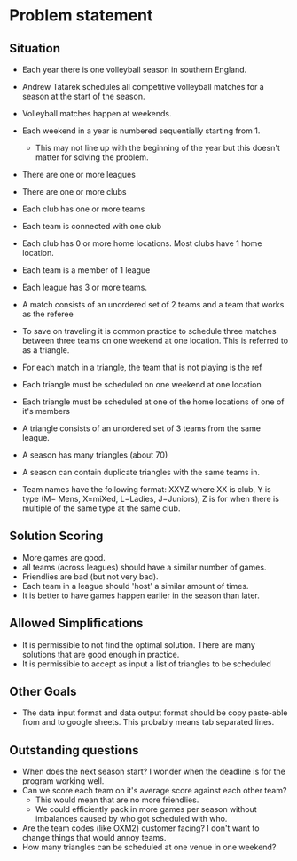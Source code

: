 Problem statement
=================

Situation
---------

- Each year there is one volleyball season in southern England.
- Andrew Tatarek schedules all competitive volleyball matches for a season at the start of the season.
- Volleyball matches happen at weekends.
- Each weekend in a year is numbered sequentially starting from 1.
    - This may not line up with the beginning of the year but this doesn't matter for solving the problem.

- There are one or more leagues
- There are one or more clubs
- Each club has one or more teams
- Each team is connected with one club
- Each club has 0 or more home locations. Most clubs have 1 home location.
- Each team is a member of 1 league
- Each league has 3 or more teams.
- A match consists of an unordered set of 2 teams and a team that works as the referee
- To save on traveling it is common practice to schedule three matches between three teams on one weekend at one location. This is referred to as a triangle.
- For each match in a triangle, the team that is not playing is the ref
- Each triangle must be scheduled on one weekend at one location
- Each triangle must be scheduled at one of the home locations of one of it's members
- A triangle consists of an unordered set of 3 teams from the same league.
- A season has many triangles (about 70)
- A season can contain duplicate triangles with the same teams in.

- Team names have the following format: XXYZ where XX is club, Y is type (M= Mens, X=miXed, L=Ladies, J=Juniors), Z is for when there is multiple of the same type at the same club.



Solution Scoring
----------------

- More games are good.
- all teams (across leagues) should have a similar number of games.
- Friendlies are bad (but not very bad).
- Each team in a league should 'host' a similar amount of times.
- It is better to have games happen earlier in the season than later.


Allowed Simplifications
-----------------------

- It is permissible to not find the optimal solution. There are many solutions that are good enough in practice.
- It is permissible to accept as input a list of triangles to be scheduled


Other Goals
-----------

- The data input format and data output format should be copy paste-able from and to google sheets. This probably means
tab separated lines.

Outstanding questions
---------------------

- When does the next season start? I wonder when the deadline is for the program working well.
- Can we score each team on it's average score against each other team?
  - This would mean that are no more friendlies.
  - We could efficiently pack in more games per season without imbalances caused by who got scheduled with who.
- Are the team codes (like OXM2) customer facing? I don't want to change things that would annoy teams.
- How many triangles can be scheduled at one venue in one weekend?
